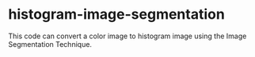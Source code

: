 # histogram-image-segmentation
This code can convert a color image to histogram image using the Image Segmentation Technique.
